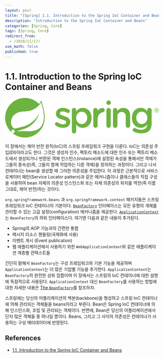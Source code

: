 ```yaml
---
layout: post
title: "[Spring] 1.1. Introduction to the Spring IoC Container and Beans"
description: "Introduction to the Spring IoC Container and Beans"
categories: [Spring, Core]
tags: [Spring, Core]
redirect_from:
  - /2020/11/17/
use_math: false
published: true
---
```


# 1.1. Introduction to the Spring IoC Container and Beans

<img src="/assets/images/posts/logos/spring-logo.svg">

이 장에서는 제어 반전 원칙(IoC)의 스프링 프레임워크 구현을 다룬다. IoC는 의존성 주입(DI)이라고도 한다. 그것은 생성자 인수, 팩토리 메소드에 대한 인수 또는 팩토리 메소드에서 생성되거나 반환된 객체 인스턴스(instance)에 설정된 속성을 통해서만 객체가 그들의 종속성(즉, 그들이 함께 작업하는 다른 객체)을 정의하는 과정이다. 그리고 나서 컨테이너는 bean을 생성할 때 그러한 의존성을 주입한다. 이 과정은 근본적으로 서비스 로케이터 패턴(Service Locator pattern)과 같은 메커니즘이나 클래스들의 직접 구성을 사용하여 bean 자체의 의존성 인스턴스화 또는 자체 의존성의 위치를 역전(즉 이름 그대로, 제어 반전)하는 것이다.

`org.springframework.beans` 과 `org.springframework.context` 패키지들은 스프링 프레임워크 IoC 컨테이너의 기본이다. [`BeanFactory`](https://docs.spring.io/spring-framework/docs/5.2.8.RELEASE/javadoc-api/org/springframework/beans/factory/BeanFactory.html) 인터페이스는 모든 유형의 개체를 관리할 수 있는 고급 설정(configuration) 메커니즘을 제공한다. [`ApplicationContext`](https://docs.spring.io/spring-framework/docs/5.2.8.RELEASE/javadoc-api/org/springframework/context/ApplicationContext.html)는 `BeanFactory`의 하위 인터페이스다. 여기엔 다음과 같은 내용이 추가된다.

- Spring의 AOP 기능과의 간편한 통합
- 메시지 리소스 핸들링(국제화에 사용)
- 이벤트 게시 (Event publication)
- 웹 애플리케이션에서 사용하기 위한 `WebApplicationContext`와 같은 애플리케이션 계층별 컨텍스트들

간단히 말해서 `BeanFactory`는 구성 프레임워크와 기본 기능을 제공하며 `ApplicationContext`는 더 많은 기업별 기능을 추가한다. `ApplicationContext`는 `BeanFactory`의 완전한 상위 집합이며 이 장에서는 스프링의 IoC 컨테이너에 대한 설명에 독점적으로 사용된다. `ApplicationContext` 대신 `BeanFactory`를 사용하는 방법에 대한 자세한 내용은 [The `BeanFactory`](https://docs.spring.io/spring/docs/current/spring-framework-reference/core.html#beans-beanfactory)를 참조하자.

스프링에는 당신의 어플리케이션의 백본(backbone)을 형성하고 스프링 IoC 컨테이너에 의해 관리되는 객체들을 beans이라고 부른다. Bean은 Spring IoC 컨테이너에 의해 인스턴스화, 조립 및 관리되는 객체이다. 반면에, Bean은 당신의 어플리케이션에서 단지 많은 객체들 중 하나일 뿐이다. Beans, 그리고 그 사이의 의존성은 컨테이너가 사용하는 구성 메타데이터에 반영된다.

## References

- [1.1. Introduction to the Spring IoC Container and Beans](https://docs.spring.io/spring-framework/docs/current/reference/html/core.html#beans-introduction)
